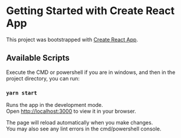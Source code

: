 # Getting Started with Create React App

This project was bootstrapped with [Create React App](https://github.com/facebook/create-react-app).

## Available Scripts

Execute the CMD or powershell if you are in windows, and then in the project directory, you can run:

### `yarn start`

Runs the app in the development mode.\
Open [http://localhost:3000](http://localhost:3000) to view it in your browser.

The page will reload automatically when you make changes.\
You may also see any lint errors in the cmd/powershell console.
